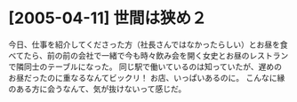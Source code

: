 # [2005-04-11] 世間は狭め２


今日、仕事を紹介してくださった方（社長さんではなかったらしい）とお昼を食べてたら、前の前の会社で一緒で今も時々飲み会を開く女史とお昼のレストランで隣同士のテーブルになった。
同じ駅で働いているのは知っていたが、遅めのお昼だったのに重なるなんてビックリ！
お店、いっぱいあるのに。
こんなに縁のある方に会うなんて、気が抜けないって感じだ。
